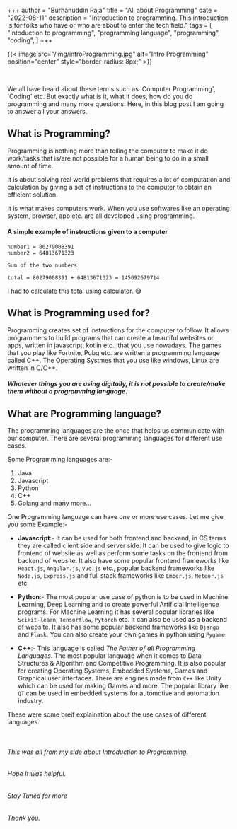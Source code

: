 +++
author = "Burhanuddin Raja"
title = "All about Programming"
date = "2022-08-11"
description = "Introduction to programming. This introduction is for folks who have or who are about to enter the tech field."
tags = [
    "intoduction to programming",
    "programming language",
    "programming",
    "coding",
]
+++

{{< image src="/img/introProgramming.jpg" alt="Intro Programming" position="center" style="border-radius: 8px;" >}}

&nbsp;
&nbsp;

We all have heard about these terms such as 'Computer Programming', 'Coding' etc. But exactly what is it, what it does, how do you do programming and many more questions. Here, in this blog post I am going to answer all your answers.

## What is Programming?

Programming is nothing more than telling the computer to make it do work/tasks that is/are not possible for a human being to do in a small amount of time.

It is about solving real world problems that requires a lot of computation and calculation by giving a set of instructions to the computer to obtain an efficient solution.

It is what makes computers work. When you use softwares like an operating system, browser, app etc. are all developed using programming.

#### A simple example of instructions given to a computer

```
number1 = 80279008391
number2 = 64813671323

Sum of the two numbers

total = 80279008391 + 64813671323 = 145092679714
```

I had to calculate this total using calculator. &#128517;


## What is Programming used for?

Programming creates set of instructions for the computer to follow. It allows programmers to build programs that can create a beautiful websites or apps, written in javascript, kotlin etc.,  that you use nowadays. The games that you play like Fortnite, Pubg etc. are written a programming language called C++. The Operating Systmes that you use like windows, Linux are written in C/C++.

##### Whatever things you are using digitally, it is not possible to create/make them without a programming language.


## What are Programming language?

The programming languages are the once that helps us communicate with our computer. There are several programming languages for different use cases. 

Some Programming languages are:-

1. Java
4. Javascript
3. Python
4. C++
5. Golang
and many more...

One Programming language can have one or more use cases. Let me give you some Example:-

- **Javascript**:- It can be used for both frontend and backend, in CS terms they are called client side and server side. It can be used to give logic to frontend of website as well as perform some tasks on the frontend from backend of website. It also have some popular frontend frameworks like `React.js`, `Angular.js`, `Vue.js` etc.,  popular backend frameworks like `Node.js`, `Express.js` and full stack frameworks like `Ember.js`, `Meteor.js` etc.

- **Python**:- The most popular use case of python is to be used in Machine Learning, Deep Learning and to create powerful Artificial Intelligence programs. For Machine Learning it has several popular libraries like `Scikit-learn`, `Tensorflow`, `Pytorch` etc. It can also be used as a backend of website. It also has some popular backend frameworks like `Django` and `Flask`. You can also create your own games in python using `Pygame`.

- **C++**:- This language is called *The Father of all Programming Languages*. The most popular language when it comes to Data Structures & Algorithm and Competitive Programming. It is also popular for creating Operating Systems, Embedded Systems, Games and Graphical user interfaces. There are engines made from `C++` like Unity which can be used for making Games and more. The popular library like `QT` can be used in embedded systems for automotive and automation industry.

These were some breif explaination about the use cases of different languages.


&nbsp;
&nbsp;

###### This was all from my side about Introduction to Programming.
###### Hope It was helpful.
###### Stay Tuned for more
###### Thank you.